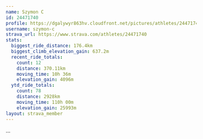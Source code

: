 ```yaml
---
name: Szymon C
id: 24471740
profile: https://dgalywyr863hv.cloudfront.net/pictures/athletes/24471740/7213253/2/large.jpg
username: szymon-c
strava_url: https://www.strava.com/athletes/24471740
stats:
  biggest_ride_distance: 176.4km
  biggest_climb_elevation_gain: 637.2m
  recent_ride_totals:
    count: 12
    distance: 370.11km
    moving_time: 10h 36m
    elevation_gain: 4096m
  ytd_ride_totals:
    count: 78
    distance: 2928km
    moving_time: 110h 00m
    elevation_gain: 25993m
layout: strava_member
--- 
```

...
